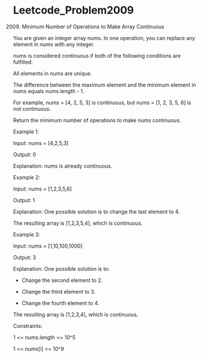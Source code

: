 # Leetcode_Problem2009




2009. Minimum Number of Operations to Make Array Continuous



You are given an integer array nums. In one operation, you can replace any element in nums with any integer.



nums is considered continuous if both of the following conditions are fulfilled:




All elements in nums are unique.



The difference between the maximum element and the minimum element in nums equals nums.length - 1.





For example, nums = [4, 2, 5, 3] is continuous, but nums = [1, 2, 3, 5, 6] is not continuous.





Return the minimum number of operations to make nums continuous.

 




Example 1:





Input: nums = [4,2,5,3]




Output: 0






Explanation: nums is already continuous.






Example 2:





Input: nums = [1,2,3,5,6]





Output: 1






Explanation: One possible solution is to change the last element to 4.








The resulting array is [1,2,3,5,4], which is continuous.











Example 3:










Input: nums = [1,10,100,1000]












Output: 3















Explanation: One possible solution is to:







- Change the second element to 2.














- Change the third element to 3.















- Change the fourth element to 4.














The resulting array is [1,2,3,4], which is continuous.
 





Constraints:











1 <= nums.length <= 10^5













1 <= nums[i] <= 10^9
